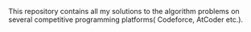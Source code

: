 This repository contains all my solutions to the algorithm problems on several competitive
programming platforms( Codeforce, AtCoder etc.).
